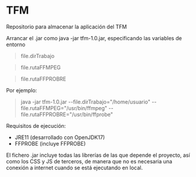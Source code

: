 # TFM
Repositorio para almacenar la aplicación del TFM

Arrancar el .jar como java -jar tfm-1.0.jar, especificando las variables de entorno
  > file.dirTrabajo
  
  > file.rutaFFMPEG 
  
  > file.rutaFFPROBRE
  
Por ejemplo:
  > java -jar tfm-1.0.jar --file.dirTrabajo="/home/usuario" --file.rutaFFMPEG="/usr/bin/ffmpeg" --file.rutaFFPROBRE="/usr/bin/ffprobe" 

Requisitos de ejecución:
 - JRE11 (desarrollado con OpenJDK17)
 - FFPROBE (incluye FFPROBE)

El fichero .jar incluye todas las librerías de las que depende el proyecto, así como los CSS y JS de terceros, de manera que no es necesaria una conexión a internet cuando se está ejecutando en local.
